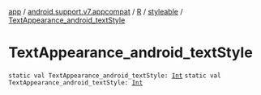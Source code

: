 [app](../../../index.md) / [android.support.v7.appcompat](../../index.md) / [R](../index.md) / [styleable](index.md) / [TextAppearance_android_textStyle](.)

# TextAppearance_android_textStyle

`static val TextAppearance_android_textStyle: `[`Int`](https://kotlinlang.org/api/latest/jvm/stdlib/kotlin/-int/index.html)
`static val TextAppearance_android_textStyle: `[`Int`](https://kotlinlang.org/api/latest/jvm/stdlib/kotlin/-int/index.html)